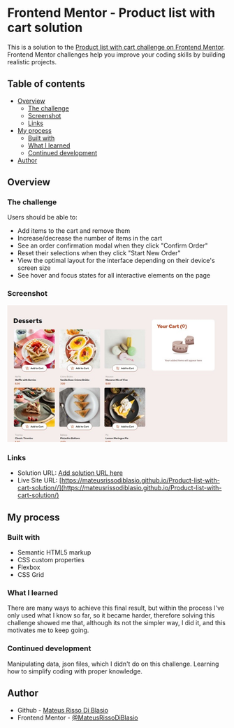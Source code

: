 # Frontend Mentor - Product list with cart solution

This is a solution to the [Product list with cart challenge on Frontend Mentor](https://www.frontendmentor.io/challenges/product-list-with-cart-5MmqLVAp_d). Frontend Mentor challenges help you improve your coding skills by building realistic projects. 

## Table of contents

- [Overview](#overview)
  - [The challenge](#the-challenge)
  - [Screenshot](#screenshot)
  - [Links](#links)
- [My process](#my-process)
  - [Built with](#built-with)
  - [What I learned](#what-i-learned)
  - [Continued development](#continued-development)
- [Author](#author)


## Overview

### The challenge

Users should be able to:

- Add items to the cart and remove them
- Increase/decrease the number of items in the cart
- See an order confirmation modal when they click "Confirm Order"
- Reset their selections when they click "Start New Order"
- View the optimal layout for the interface depending on their device's screen size
- See hover and focus states for all interactive elements on the page

### Screenshot

![Screen](./assets/screenshot.jpg)

### Links

- Solution URL: [Add solution URL here](https://your-solution-url.com)
- Live Site URL: [https://mateusrissodiblasio.github.io/Product-list-with-cart-solution//](https://mateusrissodiblasio.github.io/Product-list-with-cart-solution/)

## My process

### Built with

- Semantic HTML5 markup
- CSS custom properties
- Flexbox
- CSS Grid

### What I learned

There are many ways to achieve this final result, but within the process I've only used what I know so far, so it became harder, therefore solving this challenge showed me that, although its not the simpler way, I did it, and this motivates me to keep going.

### Continued development

Manipulating data, json files, which I didn't do on this challenge. Learning how to simplify coding with proper knowledge.

## Author

- Github - [Mateus Risso Di Blasio](https://github.com/MateusRissoDiBlasio)
- Frontend Mentor - [@MateusRissoDiBlasio](https://www.frontendmentor.io/profile/MateusRissoDiBlasio)